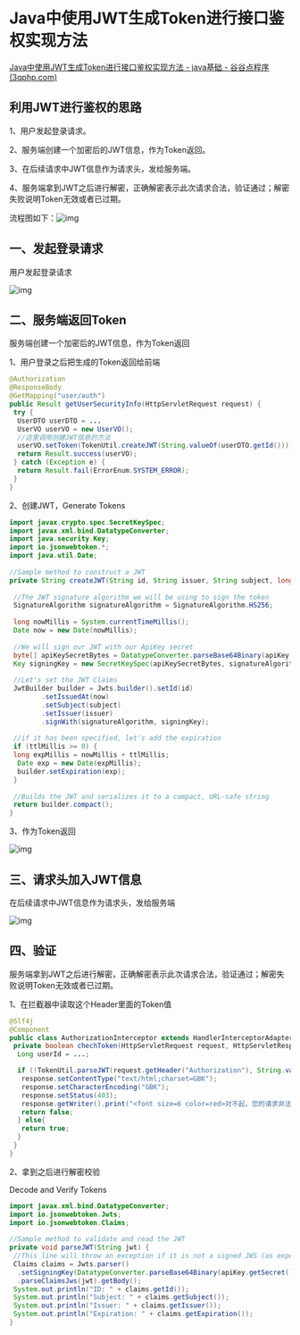 # Java中使用JWT生成Token进行接口鉴权实现方法

[Java中使用JWT生成Token进行接口鉴权实现方法 - java基础 - 谷谷点程序 (3qphp.com)](http://www.3qphp.com/java/Jgrammar/3514.html)

## 利用JWT进行鉴权的思路

1、用户发起登录请求。

2、服务端创建一个加密后的JWT信息，作为Token返回。

3、在后续请求中JWT信息作为请求头，发给服务端。

4、服务端拿到JWT之后进行解密，正确解密表示此次请求合法，验证通过；解密失败说明Token无效或者已过期。

流程图如下：![img](Java中使用JWT生成Token进行接口鉴权实现方法.assets/2019080411135017.png)

## 一、发起登录请求

用户发起登录请求

![img](Java中使用JWT生成Token进行接口鉴权实现方法.assets/2019080411135118.png)

## 二、服务端返回Token

服务端创建一个加密后的JWT信息，作为Token返回

1、用户登录之后把生成的Token返回给前端

```java
@Authorization
@ResponseBody
@GetMapping("user/auth")
public Result getUserSecurityInfo(HttpServletRequest request) {
 try {
  UserDTO userDTO = ...
  UserVO userVO = new UserVO();
  //这里调用创建JWT信息的方法
  userVO.setToken(TokenUtil.createJWT(String.valueOf(userDTO.getId())));
  return Result.success(userVO);
 } catch (Exception e) {
  return Result.fail(ErrorEnum.SYSTEM_ERROR);
 }
}
```

2、创建JWT，Generate Tokens

```java
import javax.crypto.spec.SecretKeySpec;
import javax.xml.bind.DatatypeConverter;
import java.security.Key;
import io.jsonwebtoken.*;
import java.util.Date; 
 
//Sample method to construct a JWT
private String createJWT(String id, String issuer, String subject, long ttlMillis) {
 
 //The JWT signature algorithm we will be using to sign the token
 SignatureAlgorithm signatureAlgorithm = SignatureAlgorithm.HS256;
 
 long nowMillis = System.currentTimeMillis();
 Date now = new Date(nowMillis);
 
 //We will sign our JWT with our ApiKey secret
 byte[] apiKeySecretBytes = DatatypeConverter.parseBase64Binary(apiKey.getSecret());
 Key signingKey = new SecretKeySpec(apiKeySecretBytes, signatureAlgorithm.getJcaName());
 
 //Let's set the JWT Claims
 JwtBuilder builder = Jwts.builder().setId(id)
        .setIssuedAt(now)
        .setSubject(subject)
        .setIssuer(issuer)
        .signWith(signatureAlgorithm, signingKey);
 
 //if it has been specified, let's add the expiration
 if (ttlMillis >= 0) {
 long expMillis = nowMillis + ttlMillis;
  Date exp = new Date(expMillis);
  builder.setExpiration(exp);
 }
 
 //Builds the JWT and serializes it to a compact, URL-safe string
 return builder.compact();
}
```

3、作为Token返回

![img](Java中使用JWT生成Token进行接口鉴权实现方法.assets/2019080411135119.png)

## 三、请求头加入JWT信息

在后续请求中JWT信息作为请求头，发给服务端

![img](Java中使用JWT生成Token进行接口鉴权实现方法.assets/201984111544904.jpg)

## 四、验证

服务端拿到JWT之后进行解密，正确解密表示此次请求合法，验证通过；解密失败说明Token无效或者已过期。

1、在拦截器中读取这个Header里面的Token值

```java
@Slf4j
@Component
public class AuthorizationInterceptor extends HandlerInterceptorAdapter {
 private boolean chechToken(HttpServletRequest request, HttpServletResponse response) throws IOException{
  Long userId = ...;

  if (!TokenUtil.parseJWT(request.getHeader("Authorization"), String.valueOf(userId))){
   response.setContentType("text/html;charset=GBK");
   response.setCharacterEncoding("GBK");
   response.setStatus(403);
   response.getWriter().print("<font size=6 color=red>对不起，您的请求非法，系统拒绝响应!</font>");
   return false;
  } else{
   return true;
  }
 }
}
```

2、拿到之后进行解密校验

Decode and Verify Tokens

```java
import javax.xml.bind.DatatypeConverter;
import io.jsonwebtoken.Jwts;
import io.jsonwebtoken.Claims;
 
//Sample method to validate and read the JWT
private void parseJWT(String jwt) {
 //This line will throw an exception if it is not a signed JWS (as expected)
 Claims claims = Jwts.parser()   
  .setSigningKey(DatatypeConverter.parseBase64Binary(apiKey.getSecret()))
  .parseClaimsJws(jwt).getBody();
 System.out.println("ID: " + claims.getId());
 System.out.println("Subject: " + claims.getSubject());
 System.out.println("Issuer: " + claims.getIssuer());
 System.out.println("Expiration: " + claims.getExpiration());
}
```

